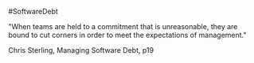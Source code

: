 #SoftwareDebt

"When teams are held to a commitment that is unreasonable, they are bound to cut corners in order to meet the expectations of management."

Chris Sterling, Managing Software Debt, p19
